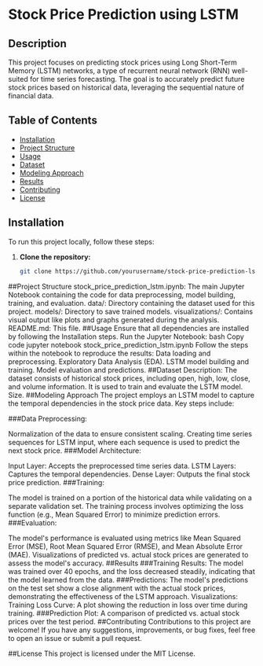 # Stock Price Prediction using LSTM

## Description

This project focuses on predicting stock prices using Long Short-Term Memory (LSTM) networks, a type of recurrent neural network (RNN) well-suited for time series forecasting. The goal is to accurately predict future stock prices based on historical data, leveraging the sequential nature of financial data.

## Table of Contents

- [Installation](#installation)
- [Project Structure](#project-structure)
- [Usage](#usage)
- [Dataset](#dataset)
- [Modeling Approach](#modeling-approach)
- [Results](#results)
- [Contributing](#contributing)
- [License](#license)

## Installation

To run this project locally, follow these steps:

1. **Clone the repository:**
   ```bash
   git clone https://github.com/yourusername/stock-price-prediction-lstm.git
##Project Structure
stock_price_prediction_lstm.ipynb: The main Jupyter Notebook containing the code for data preprocessing, model building, training, and evaluation.
data/: Directory containing the dataset used for this project.
models/: Directory to save trained models.
visualizations/: Contains visual output like plots and graphs generated during the analysis.
README.md: This file.
##Usage
Ensure that all dependencies are installed by following the Installation steps.
Run the Jupyter Notebook:
bash
Copy code
jupyter notebook stock_price_prediction_lstm.ipynb
Follow the steps within the notebook to reproduce the results:
Data loading and preprocessing.
Exploratory Data Analysis (EDA).
LSTM model building and training.
Model evaluation and predictions.
##Dataset
Description: The dataset consists of historical stock prices, including open, high, low, close, and volume information. It is used to train and evaluate the LSTM model.
Size.
##Modeling Approach
The project employs an LSTM model to capture the temporal dependencies in the stock price data. Key steps include:

###Data Preprocessing:

Normalization of the data to ensure consistent scaling.
Creating time series sequences for LSTM input, where each sequence is used to predict the next stock price.
###Model Architecture:

Input Layer: Accepts the preprocessed time series data.
LSTM Layers: Captures the temporal dependencies.
Dense Layer: Outputs the final stock price prediction.
###Training:

The model is trained on a portion of the historical data while validating on a separate validation set.
The training process involves optimizing the loss function (e.g., Mean Squared Error) to minimize prediction errors.
###Evaluation:

The model's performance is evaluated using metrics like Mean Squared Error (MSE), Root Mean Squared Error (RMSE), and Mean Absolute Error (MAE).
Visualizations of predicted vs. actual stock prices are generated to assess the model's accuracy.
##Results
###Training Results: The model was trained over 40 epochs, and the loss decreased steadily, indicating that the model learned from the data.
###Predictions: The model's predictions on the test set show a close alignment with the actual stock prices, demonstrating the effectiveness of the LSTM approach.
Visualizations:
Training Loss Curve: A plot showing the reduction in loss over time during training.
###Prediction Plot: A comparison of predicted vs. actual stock prices over the test period.
##Contributing
Contributions to this project are welcome! If you have any suggestions, improvements, or bug fixes, feel free to open an issue or submit a pull request.

##License
This project is licensed under the MIT License.
